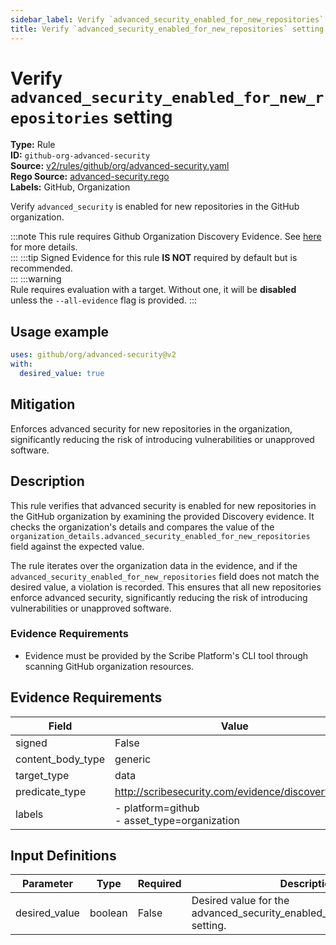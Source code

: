 ```yaml
---
sidebar_label: Verify `advanced_security_enabled_for_new_repositories` setting
title: Verify `advanced_security_enabled_for_new_repositories` setting
---  
```

# Verify `advanced_security_enabled_for_new_repositories` setting  
**Type:** Rule  
**ID:** `github-org-advanced-security`  
**Source:** [v2/rules/github/org/advanced-security.yaml](https://github.com/scribe-public/sample-policies/blob/main/v2/rules/github/org/advanced-security.yaml)  
**Rego Source:** [advanced-security.rego](https://github.com/scribe-public/sample-policies/blob/main/v2/rules/github/org/advanced-security.rego)  
**Labels:** GitHub, Organization  

Verify `advanced_security` is enabled for new repositories in the GitHub organization.

:::note 
This rule requires Github Organization Discovery Evidence. See [here](https://deploy-preview-299--scribe-security.netlify.app/docs/platforms/discover#github-discovery) for more details.  
::: 
:::tip 
Signed Evidence for this rule **IS NOT** required by default but is recommended.  
::: 
:::warning  
Rule requires evaluation with a target. Without one, it will be **disabled** unless the `--all-evidence` flag is provided.
::: 

## Usage example

```yaml
uses: github/org/advanced-security@v2
with:
  desired_value: true
```

## Mitigation  
Enforces advanced security for new repositories in the organization, significantly reducing the risk of introducing vulnerabilities or unapproved software.


## Description  
This rule verifies that advanced security is enabled for new repositories in the GitHub organization by examining the provided Discovery evidence.
It checks the organization's details and compares the value of the 
`organization_details.advanced_security_enabled_for_new_repositories` field against the expected value.

The rule iterates over the organization data in the evidence, and if the `advanced_security_enabled_for_new_repositories` field does not match 
the desired value, a violation is recorded. This ensures that all new repositories enforce advanced security, significantly reducing the risk of 
introducing vulnerabilities or unapproved software.

### **Evidence Requirements**
- Evidence must be provided by the Scribe Platform's CLI tool through scanning GitHub organization resources.

## Evidence Requirements  
| Field | Value |
|-------|-------|
| signed | False |
| content_body_type | generic |
| target_type | data |
| predicate_type | http://scribesecurity.com/evidence/discovery/v0.1 |
| labels | - platform=github<br/>- asset_type=organization |

## Input Definitions  
| Parameter | Type | Required | Description |
|-----------|------|----------|-------------|
| desired_value | boolean | False | Desired value for the advanced_security_enabled_for_new_repositories setting. |

